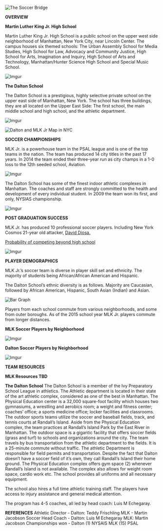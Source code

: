 ![The Soccer Bridge](http://placehold.it/300&text=the+soccer+bridge)

**OVERVIEW**

**Martin Luther King Jr. High School**
 
Martin Luther King Jr. High School is a public school on the upper west side neighborhood of Manhattan, New York City, near Lincoln Center. The campus houses six themed schools: The Urban Assembly School for Media Studies, High School for Law, Advocacy and Community Justice, High School for Arts, Imagination and Inquiry, High School of Arts and Technology, Manhattan/Hunter Science High School and Special Music School.

![Imgur](http://i.imgur.com/8MSBC5l.jpg)

**The Dalton School**

The Dalton School is a prestigious, highly selective private school on the upper east side of Manhattan, New York.  The school has three buildings, they are all located on the Upper East Side:  The first school, the main middle school and high school, and the athletic department.  

![Imgur](http://i.imgur.com/giqUm3W.jpg)

![Dalton and MLK Jr Map in NYC](http://placehold.it/300&text=map+of+dalton+and+mlk+in+manhattan)

**SOCCER CHAMPIONSHIPS**

MLK Jr. is a powerhouse team in the PSAL league and is one of the top teams in the nation. The team has produced 14 city titles in the past 17 years. In 2014 the team ended their three-year run as city champs in a 1-0 loss to the 12th seeded school, Aviation.

![Imgur](http://i.imgur.com/foECfwx.png)

The Dalton School has some of the finest indoor athletic complexes in Manhattan. The coaches and staff are strongly committed to the health and development of every individual student. In 2009 the team won its first, and only, NYSIAS championship.

![Imgur](http://i.imgur.com/Sg10sJa.png)

**POST GRADUATION SUCCESS**

MLK Jr. has produced 10 professional soccer players. Including New York Cosmos 21-year old attacker, [David Diosa.](http://www.nycosmos.com/theclub/roster/playerprofile/uuid/ccozavvq1gqo1231svc3zwvms/david-diosa) 

[Probability of competing beyond high school](http://www.ncaa.org/sites/default/files/Probability-of-going-pro-methodology_Update2013.pdf)

![Imgur](http://i.imgur.com/1SoZ0zR.png)

**PLAYER DEMOGRAPHICS**

MLK Jr.’s soccer team is diverse in player skill set and ethnicity. The majority of students being African/African American and Hispanic.

The Dalton School’s ethnic diversity is as follows. Majority are Caucasian, followed by African American, Hispanic, South Asian (Indian) and Asian.

![Bar Graph](http://placehold.it/300&text=race+comparison+bar+graph)

Players from each school commute from various neighborhoods, and some from outer boroughs. As of the 2015 school year MLK Jr. players commute from longer distances.

**MLK Soccer Players by Neighborhood**

![Imgur](http://i.imgur.com/0pAaAcp.png)

**Dalton Soccer Players by Neighborhood**

![Imgur](http://i.imgur.com/qmpiew6.png)

**TEAM RESOURCES**

**MLK Resources TBD**	

**The Dalton School**
The Dalton School is a member of the Ivy Preparatory School League in athletics.  The Athletic department is located in their state of the art athletic complex, considered as one of the best in Manhattan.  The Physical Education center is a 32,000 square-foot facility which houses two gymnasiums, a wrestling and aerobics room; a weight and fitness center; coaches’ office; a sports medicine office; locker facilities and classrooms. The outdoor sports teams utilize the soccer and baseball fields, track, and tennis courts at Randall’s Island.
Aside from the Physical Education complex, the team practices at Randall’s Island Park by the East River in Manhattan.  The outdoor space is a gigantic facility that offers soccer fields (grass and turf) to schools and organizations around the city.  The team travels by bus transportation from the athletic department to the fields. It is a 25-minute commute without traffic.  The athletic Department is responsible for field permits and transportation.  Despite the fact that Dalton doesn’t have a soccer field of it’s own, they call Randall’s Island their home ground.  The Physical Education complex offers gym space (2) whenever Randall’s Island is not available. The complex also allows for weight room space, cardio work etc.  The school provides all uniforms and all necessary equipment.
 
The school also hires a full time athletic training staff.  The players have access to injury assistance and general medical attention. 
 
The program has 4-5 coaches, all led by head coach: Luis M Echegaray.

**REFERENCES**
Athletic Director - Dalton:  Teddy Frischling
                            MLK - Martin Jacobson
Soccer Head Coach - Dalton: Luis M Echegaray
                                   MLK:    Martin Jacobson
Championships won -  Dalton (1)   NYSAIS
                                    MLK (15)    PSAL
